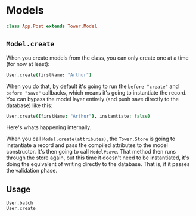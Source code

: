 # Models

``` coffeescript
class App.Post extends Tower.Model
```

## `Model.create`

When you create models from the class, you can only create one at a time (for now at least):

``` coffeescript
User.create(firstName: "Arthur")
```

When you do that, by default it's going to run the `before "create"` and `before "save"` callbacks, which means it's going to instantiate the record.  You can bypass the model layer entirely (and push save directly to the database) like this:

``` coffeescript
User.create({firstName: "Arthur"}, instantiate: false)
```

Here's whats happening internally.

When you call `Model.create(attributes)`, the `Tower.Store` is going to instantiate a record and pass the compiled attributes to the model constructor.  It's then going to call `Model#save`.  That method then runs through the store again, but this time it doesn't need to be instantiated, it's doing the equivalent of writing directly to the database.  That is, if it passes the validation phase.

## Usage

``` coffeescript
User.batch
User.create
```